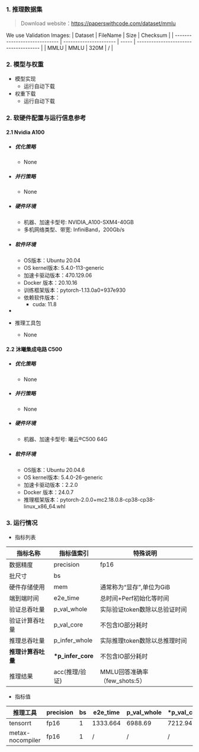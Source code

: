 ### 1. 推理数据集
> Download website：https://paperswithcode.com/dataset/mmlu

We use Validation Images:
| Dataset                       | FileName               | Size  | Checksum                              |
| ----------------------------- | ---------------------- | ----- | ------------------------------------- |
| MMLU | MMLU | 320M | / |


### 2. 模型与权重

* 模型实现
  * 运行自动下载
* 权重下载
  * 运行自动下载

### 2. 软硬件配置与运行信息参考

#### 2.1 Nvidia A100


- ##### 优化策略

   - None

- ##### 并行策略

   - None

- ##### 硬件环境
    - 机器、加速卡型号: NVIDIA_A100-SXM4-40GB
    - 多机网络类型、带宽: InfiniBand，200Gb/s
    
- ##### 软件环境
   - OS版本：Ubuntu 20.04
   - OS kernel版本: 5.4.0-113-generic
   - 加速卡驱动版本：470.129.06
   - Docker 版本：20.10.16
   - 训练框架版本：pytorch-1.13.0a0+937e930
   - 依赖软件版本：
     - cuda: 11.8
    
-
- 推理工具包
   - None

####  2.2 沐曦集成电路 C500 

- ##### 优化策略

   - None

- ##### 并行策略

   - None

- ##### 硬件环境
    - 机器、加速卡型号: 曦云®C500 64G
- ##### 软件环境
   - OS版本：Ubuntu 20.04.6
   - OS kernel版本:  5.4.0-26-generic
   - 加速卡驱动版本：2.2.0
   - Docker 版本：24.0.7
   - 推理框架版本：pytorch-2.0.0+mc2.18.0.8-cp38-cp38-linux_x86_64.whl


### 3. 运行情况




* 指标列表

| 指标名称           | 指标值索引       | 特殊说明                                     |
| ------------------ | ---------------- | -------------------------------------------- |
| 数据精度           | precision        | fp16                                |
| 批尺寸             | bs               |                                              |
| 硬件存储使用       | mem              | 通常称为“显存”,单位为GiB                     |
| 端到端时间         | e2e_time         | 总时间+Perf初始化等时间                      |
| 验证总吞吐量       | p_val_whole      | 实际验证token数除以总验证时间                 |
| 验证计算吞吐量     | p_val_core       | 不包含IO部分耗时                             |
| 推理总吞吐量       | p_infer_whole    | 实际推理token数除以总推理时间                 |
| **推理计算吞吐量** | **\*p_infer_core** | 不包含IO部分耗时                             |
| 推理结果           | acc(推理/验证)   | MMLU回答准确率（few_shots:5）                   |

* 指标值

| 推理工具  | precision | bs   | e2e_time | p_val_whole | \*p_val_core | p_infer_whole | \*p_infer_core |\*MFU| acc         | mem        |
| ----------- | --------- | ---- | -------- | ----------- | ---------- | ------------- | ------------ |  ------------ |----------- | ---------- |
| tensorrt | fp16   | 1  | 1333.664   |   6988.69   |  7212.94  | /    | / |32.4%| 0.33 | 30.0/40.0 |
|metax-nocompiler| fp16 | 1| /        |    /        |  /         | /   | / |20.0%| 0.395| 27.7/64.0 |
